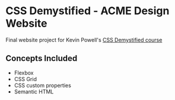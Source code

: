# CSS Demystified - ACME Design Website

Final website project for Kevin Powell's [CSS Demystified course](https://cssdemystified.com/)

## Concepts Included
- Flexbox
- CSS Grid
- CSS custom properties
- Semantic HTML
